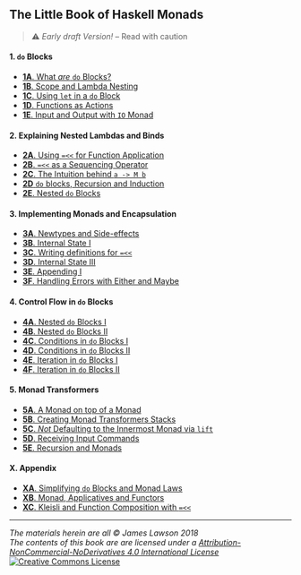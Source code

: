 ## The Little Book of Haskell Monads

> :warning: *Early draft Version!* – Read with caution

#### 1. `do` Blocks

- [**1A**. What *are* `do` Blocks?](https://github.com/jameslawson/little-book-of-haskell-monads/blob/master/haskell1a.md)
- [**1B**. Scope and Lambda Nesting](https://github.com/jameslawson/little-book-of-haskell-monads/blob/master/haskell1b.md)
- [**1C**. Using `let` in a `do` Block](https://github.com/jameslawson/little-book-of-haskell-monads/blob/master/haskell1c.md)
- [**1D**. Functions as Actions](https://github.com/jameslawson/little-book-of-haskell-monads/blob/master/haskell1d.md)
- [**1E**. Input and Output with `IO` Monad](https://github.com/jameslawson/little-book-of-haskell-monads/blob/master/haskell1e.md)


#### 2. Explaining Nested Lambdas and Binds

- [**2A**. Using `=<<` for Function Application](https://github.com/jameslawson/little-book-of-haskell-monads/blob/master/haskell2a.md)
- [**2B**. `=<<` as a Sequencing Operator](https://github.com/jameslawson/little-book-of-haskell-monads/blob/master/haskell2b.md)
- [**2C**. The Intuition behind `a -> M b`](https://github.com/jameslawson/little-book-of-haskell-monads/blob/master/haskell2c.md)
- [**2D** `do` blocks, Recursion and Induction](https://github.com/jameslawson/little-book-of-haskell-monads/blob/master/haskell2d.md)
- [**2E**. Nested `do` Blocks](https://github.com/jameslawson/little-book-of-haskell-monads/blob/master/haskell2e.md)

    
#### 3. Implementing Monads and Encapsulation

- [**3A**. Newtypes and Side-effects](https://github.com/jameslawson/notes/blob/master/haskell3a.md)
- [**3B**. Internal State I](https://github.com/jameslawson/notes/blob/master/haskell3b.md)
- [**3C**. Writing definitions for `=<<`](https://github.com/jameslawson/notes/blob/master/haskell3c.md)
- [**3D**. Internal State III](https://github.com/jameslawson/notes/blob/master/haskell3d.md)
- [**3E**. Appending I](https://github.com/jameslawson/notes/blob/master/haskell3e.md)
- [**3F**. Handling Errors with Either and Maybe](https://github.com/jameslawson/notes/blob/master/haskell3f.md)


#### 4. Control Flow in `do` Blocks

- [**4A**. Nested `do` Blocks I](https://github.com/jameslawson/little-book-of-haskell-monads/blob/master/haskell4a.md)
- [**4B**. Nested `do` Blocks II](https://github.com/jameslawson/little-book-of-haskell-monads/blob/master/haskell4b.md)
- [**4C**. Conditions in `do` Blocks I](https://github.com/jameslawson/little-book-of-haskell-monads/blob/master/haskell4c.md)
- [**4D**. Conditions in `do` Blocks II](https://github.com/jameslawson/little-book-of-haskell-monads/blob/master/haskell4d.md)
- [**4E**. Iteration in `do` Blocks I](https://github.com/jameslawson/little-book-of-haskell-monads/blob/master/haskell4e.md)
- [**4F**. Iteration in `do` Blocks II](https://github.com/jameslawson/little-book-of-haskell-monads/blob/master/haskell4f.md)

#### 5. Monad Transformers

- [**5A**. A Monad on top of a Monad](https://github.com/jameslawson/little-book-of-haskell-monads/blob/master/haskell5a.md)
- [**5B**. Creating Monad Transformers Stacks](https://github.com/jameslawson/little-book-of-haskell-monads/blob/master/haskell5b.md)
- [**5C**. _Not_ Defaulting to the Innermost Monad via `lift`](https://github.com/jameslawson/little-book-of-haskell-monads/blob/master/haskell5c.md)
- [**5D**. Receiving Input Commands](https://github.com/jameslawson/little-book-of-haskell-monads/blob/master/haskell5d.md)
- [**5E**. Recursion and Monads](https://github.com/jameslawson/little-book-of-haskell-monads/blob/master/haskell5e.md)


#### X. Appendix

- [**XA**. Simplifying `do` Blocks and Monad Laws](https://github.com/jameslawson/little-book-of-haskell-monads/blob/master/haskellxa.md)
- [**XB**. Monad, Applicatives and Functors](https://github.com/jameslawson/little-book-of-haskell-monads/blob/master/haskellxb.md)
- [**XC**. Kleisli and Function Composition with `=<<`](https://github.com/jameslawson/little-book-of-haskell-monads/blob/master/haskellxc.md)

<hr>

*The materials herein are all © James Lawson 2018 <br>
The contents of this book are are licensed under a 
[Attribution-NonCommercial-NoDerivatives 4.0 International License](https://creativecommons.org/licenses/by-nc-nd/4.0/)*<br>
<a rel="license" href="http://creativecommons.org/licenses/by-nc-nd/4.0/"><img alt="Creative Commons License" style="border-width:0" src="https://i.creativecommons.org/l/by-nc-nd/4.0/88x31.png" /></a><br>
